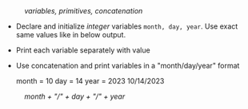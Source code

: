<div class="hint" title="Practice topics">
  <i style="padding-left: 40px;">variables, primitives, concatenation</i>
</div>

* Declare and initialize _integer_ variables `month, day, year`. Use exact same values like in below output.
* Print each variable separately with value
* Use concatenation and print variables in a "month/day/year" format


    month = 10
    day = 14
    year = 2023
    10/14/2023
<div class="hint">
  <i style="padding-left: 40px;">month + "/" + day + "/" + year</i>
</div>
